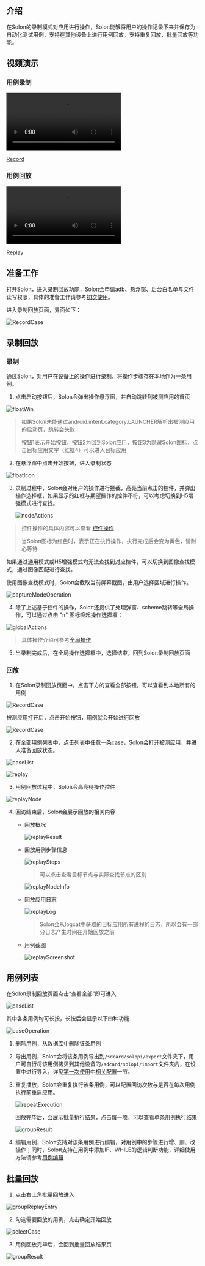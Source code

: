## 介绍

在Soloπ的录制模式对应用进行操作，Soloπ能够将用户的操作记录下来并保存为自动化测试用例，支持在其他设备上进行用例回放。支持重复回放、批量回放等功能。



## 视频演示

### 用例录制

<video src = "RecordCase/record.mp4" control="control" ></video>

[Record](RecordCase/Record.mp4)

### 用例回放

<video src = "RecordCase/replay.mp4" control="control" ></video>

[Replay](RecordCase/Replay.mp4)



## 准备工作

打开Soloπ，进入录制回放功能，Soloπ会申请adb、悬浮窗、后台白名单与文件读写权限，具体的准备工作请参考[初次使用](FirstUse)。

进入录制回放页面，界面如下：

![RecordCase](RecordCase/RecordCase.png)



## 录制回放

### 录制

通过Soloπ，对用户在设备上的操作进行录制，将操作步骤存在本地作为一条用例。

1. 点击启动按钮后，Soloπ会弹出操作悬浮窗，并自动跳转到被测应用的首页

![floatWin](RecordCase/floatWin.png)
   
   > 如果Soloπ未能通过android.intent.category.LAUNCHER解析出被测应用的启动页，跳转会失败
   >
   > 按钮1表示开始按钮，按钮2为回到Soloπ应用，按钮3为隐藏Soloπ图标，点击目标应用文字（红框4）可以进入目标应用
   >
   
2. 在悬浮窗中点击开始按钮，进入录制状态

  ![floatIcon](RecordCase/floatIcon.png)

3. 录制过程中，Soloπ会对用户的操作进行拦截，高亮当前点击的控件，并弹出操作选择框，如果显示的红框与期望操作的控件不符，可以考虑切换到H5增强模式进行查找。

    ![nodeActions](RecordCase/nodeActions.png)

  > 控件操作的具体内容可以查看 [控件操作](Actions#常用控件操作方法示例)
  >
  > 当Soloπ图标为红色时，表示正在执行操作，执行完成后会变为黄色，请耐心等待

  如果通过通用模式或H5增强模式均无法查找到对应控件，可以切换到图像查找模式，通过图像匹配进行查找。

  使用图像查找模式时，Soloπ会截取当前屏幕截图，由用户选择区域进行操作。

  ![captureModeOperation](RecordCase/captureModeOperation.png)

4. 除了上述基于控件的操作，Soloπ还提供了处理弹窗、scheme跳转等全局操作，可以通过点击 "π" 图标唤起操作选择框：

![globalActions](RecordCase/globalActions.png)
   
   > 具体操作介绍可参考[全局操作](Actions#常用全局操作方法示例)
   
5. 当录制完成后，在全局操作选择框中，选择结束。回到Soloπ录制回放页面



### 回放

1. 在Soloπ录制回放页面中，点击下方的查看全部按钮，可以查看到本地所有的用例

  ![RecordCase](RecordCase/RecordCase.png)

  被测应用打开后，点击开始按钮，用例就会开始进行回放

  ![RecordCase](RecordCase/replay.png)

2. 在全部用例列表中，点击列表中任意一条case，Soloπ会打开被测应用，并进入准备回放状态。

  ![caseList](RecordCase/caseList.png)

  ![replay](RecordCase/replay.png)

3. 用例回放过程中，Soloπ会高亮待操作控件

  ![replayNode](RecordCase/replayNode.jpg)

4. 回访结束后，Soloπ会展示回放的相关内容
   - 回放概况

      ![replayResult](RecordCase/replayResult.png)

   - 回放用例步骤信息

      ![replaySteps](RecordCase/replaySteps.png)

     > 可以点击查看目标节点与实际查找节点的区别

      ![replayNodeInfo](RecordCase/replayNodeInfo.png)

   - 回放应用日志

      ![replayLog](RecordCase/replayLog.png)

      > Soloπ会从logcat中获取的目标应用所有进程的日志，所以会有一部分日志产生时间在开始回放之前

   - 用例截图

      ![replayScreenshot](RecordCase/replayScreenshot.png)



## 用例列表

在Soloπ录制回放页面点击“查看全部”即可进入

  ![caseList](RecordCase/caseList.png)

其中各条用例均可长按，长按后会显示以下四种功能

   ![caseOperation](RecordCase/caseOperation.png)

1. 删除用例，从数据库中删除该条用例

2. 导出用例，Soloπ会将该条用例导出到`/sdcard/solopi/export`文件夹下，用户可自行将该用例拷贝到其他设备的`/sdcard/solopi/import`文件夹内，在设置中进行导入，详见[第一次使用](firstUse)中[相关配置](relativeConfig)一节。

3. 重复播放，Soloπ会重复执行该条用例，可以配置回访次数与是否在每次用例执行前重启应用。
   
   ![repeatExecution](RecordCase/repeatExecution.png)
   
   回放完毕后，会展示批量执行结果，点击每一项，可以查看单条用例执行结果
   
   ![groupResult](RecordCase/groupResult.png)

4. 编辑用例，Soloπ支持对该条用例进行编辑，对用例中的步骤进行增、删、改操作；同时，Soloπ支持在用例中添加IF、WHILE的逻辑判断功能，详细使用方法请参考[用例编辑](CaseEdit)



## 批量回放

1. 点击右上角批量回放进入

  ![groupReplayEntry](RecordCase/groupReplayEntry.png)

2. 勾选需要回放的用例，点击确定开始回放

  ![selectCase](RecordCase/selectCase.png)

3. 用例回放完毕后，会回到批量回放结果页

  ![groupResult](RecordCase/groupResult.png)